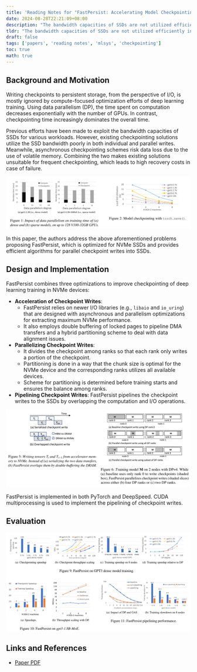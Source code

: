 ```yaml
---
title: 'Reading Notes for "FastPersist: Accelerating Model Checkpointing in Deep Learning"'
date: 2024-08-28T22:21:09+08:00
description: "The bandwidth capacities of SSDs are not utilized efficiently in existing checkpointing solutions. This paper proposes FastPersist, which is optimized for NVMe SSDs and provides efficient algorithms for parallel checkpoint writes into SSDs, achieving promising speedups in checkpointing on both dense and sparse models."
tldr: "The bandwidth capacities of SSDs are not utilized efficiently in existing checkpointing solutions. This paper proposes FastPersist, which is optimized for NVMe SSDs and provides efficient algorithms for parallel checkpoint writes into SSDs, achieving promising speedups in checkpointing on both dense and sparse models." 
draft: false
tags: ['papers', 'reading notes', 'mlsys', 'checkpointing']
toc: true
math: true
---
```


## Background and Motivation

Writing checkpoints to persistent storage, from the perspective of I/O, is mostly ignored by compute-focused optimization efforts of deep learning training. Using data parallelism (DP), the time spent on computation decreases exponentially with the number of GPUs. In contrast, checkpointing time increasingly dominates the overall time.

Previous efforts have been made to exploit the bandwidth capacities of SSDs for various workloads. However, existing checkpointing solutions utilize the SSD bandwidth poorly in both individual and parallel writes. Meanwhile, asynchronous checkpointing schemes risk data loss due to the use of volatile memory. Combining the two makes existing solutions unsuitable for frequent checkpointing, which leads to high recovery costs in case of failure.

![Suboptimal Utilization of I/O](ssd-io.png)

In this paper, the authors address the above aforementioned problems proposing FastPersist, which is optimized for NVMe SSDs and provides efficient algorithms for parallel checkpoint writes into SSDs.

## Design and Implementation

FastPersist combines three optimizations to improve checkpointing of deep learning training in NVMe devices:

* **Acceleration of Checkpoint Writes**:
  * FastPersist relies on newer I/O libraries (e.g., `libaio` and `io_uring`) that are designed with asynchronous and parallelism optimizations for extracting maximum NVMe performance.
  * It also employs double buffering of locked pages to pipeline DMA transfers and a hybrid partitioning scheme to deal with data alignment issues.
* **Parallelizing Checkpoint Writes**:
  * It divides the checkpoint among ranks so that each rank only writes a portion of the checkpoint.
  * Partitioning is done in a way that the chunk size is optimal for the NVMe device and the corresponding ranks utilizes all available devices.
  * Scheme for partitioning is determined before training starts and ensures the balance among ranks.
* **Pipelining Checkpoint Writes**: FastPersist pipelines the checkpoint writes to the SSDs by overlapping the computation and I/O operations.

![Acceleration and Parallelizing Checkpoint Writes](design.png)

FastPersist is implemented in both PyTorch and DeepSpeed. CUDA multiprocessing is used to implement the pipelining of checkpoint writes.

## Evaluation

![Evaluation](eval.png)

## Links and References

* [Paper PDF](https://doi.org/10.48550/arXiv.2406.13768)
